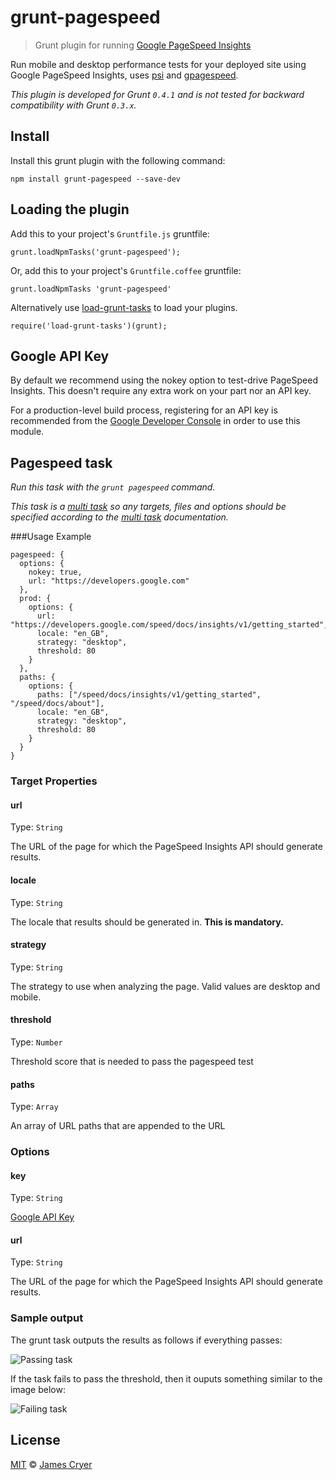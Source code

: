 # grunt-pagespeed

> Grunt plugin for running [Google PageSpeed Insights](https://developers.google.com/speed/docs/insights/)

Run mobile and desktop performance tests for your deployed site using Google PageSpeed Insights, uses [psi](https://github.com/addyosmani/psi/)  and [gpagespeed](https://github.com/zrrrzzt/gpagespeed/).

_This plugin is developed for Grunt `0.4.1` and is not tested for backward compatibility with Grunt `0.3.x`._

## Install

Install this grunt plugin with the following command:


    npm install grunt-pagespeed --save-dev


## Loading the plugin

Add this to your project's `Gruntfile.js` gruntfile:


    grunt.loadNpmTasks('grunt-pagespeed');


Or, add this to your project's `Gruntfile.coffee` gruntfile:


    grunt.loadNpmTasks 'grunt-pagespeed'


Alternatively use [load-grunt-tasks](https://github.com/sindresorhus/load-grunt-tasks) to load your plugins.


    require('load-grunt-tasks')(grunt);


## Google API Key

By default we recommend using the nokey option to test-drive PageSpeed Insights. This doesn't require any extra work on your part nor an API key.

For a production-level build process, registering for an API key is recommended from the [Google Developer Console](https://developers.google.com/speed/docs/insights/v1/getting_started#auth) in order to use this module.

## Pagespeed task

_Run this task with the `grunt pagespeed` command._

_This task is a [multi task][] so any targets, files and options should be specified according to the [multi task][] documentation._

[multi task]: https://github.com/gruntjs/grunt/wiki/Configuring-tasks


###Usage Example


    pagespeed: {
      options: {
        nokey: true,
        url: "https://developers.google.com"
      },
      prod: {
        options: {
          url: "https://developers.google.com/speed/docs/insights/v1/getting_started",
          locale: "en_GB",
          strategy: "desktop",
          threshold: 80
        }
      },
      paths: {
        options: {
          paths: ["/speed/docs/insights/v1/getting_started", "/speed/docs/about"],
          locale: "en_GB",
          strategy: "desktop",
          threshold: 80
        }
      }
    }
    

### Target Properties

#### url
Type: `String`

The URL of the page for which the PageSpeed Insights API should generate results.

#### locale
Type: `String`

The locale that results should be generated in.  **This is mandatory.**

#### strategy
Type: `String`

The strategy to use when analyzing the page. Valid values are desktop and mobile.

#### threshold
Type: `Number`

Threshold score that is needed to pass the pagespeed test

#### paths
Type: `Array`

An array of URL paths that are appended to the URL

### Options

#### key
Type: `String`

[Google API Key](https://code.google.com/apis/console/)

#### url
Type: `String`

The URL of the page for which the PageSpeed Insights API should generate results.

### Sample output

The grunt task outputs the results as follows if everything passes:

![Passing task](http://www.jamescryer.com/img/pass.png)

If the task fails to pass the threshold, then it ouputs something similar to the image below:

![Failing task](http://www.jamescryer.com/img/fail.png)

## License

[MIT](http://opensource.org/licenses/MIT) © [James Cryer](http://www.jamescryer.com)
